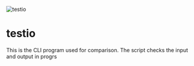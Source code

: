 
![testio](https://drive.google.com/file/d/1PfMyj-XtGbdo8LdBqLissj_DfZS4pBYq/view?usp=drivesdk)
# testio
This is the CLI program used for comparison. The script checks the input and output
in progrs
